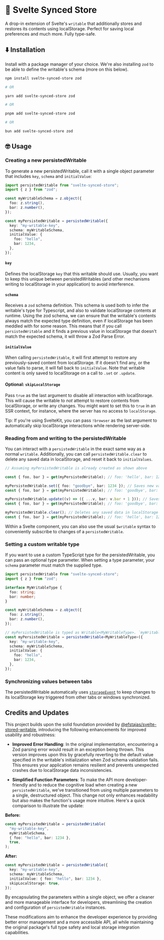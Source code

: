 # 💾 Svelte Synced Store

A drop-in extension of Svelte's `writable` that additionally stores and restores its contents using localStorage. Perfect for saving local preferences and much more. Fully type-safe.

## ⬇️ Installation

Install with a package manager of your choice. We're also installing `zod` to be able to define the writable's schema (more on this below).

```bash
npm install svelte-synced-store zod

# OR

yarn add svelte-synced-store zod

# OR

pnpm add svelte-synced-store zod

# OR

bun add svelte-synced-store zod
```

## 🤓 Usage

### Creating a new persistedWritable

To generate a new persistedWritable, call it with a single object parameter that includes `key`, `schema` and `initialValue`:

```ts
import persistedWritable from "svelte-synced-store";
import { z } from "zod";

const myWritableSchema = z.object({
  foo: z.string(),
  bar: z.number(),
});

const myPersistedWritable = persistedWritable({
  key: "my-writable-key",
  schema: myWritableSchema,
  initialValue: {
    foo: "hello",
    bar: 1234,
  },
});
```

#### `key`

Defines the localStorage `key` that this writable should use. Usually, you want to keep this unique between persistedWritables (and other mechanisms writing to localStorage in your application) to avoid interference.

#### `schema`

Receives a `zod` schema definition. This schema is used both to infer the writable's type for Typescript, and also to validate localStorage contents at runtime. Using the zod schema, we can ensure that the writable's contents always match the expected type definition, even if localStorage has been meddled with for some reason. This means that if you call `persistedWritable` and it finds a previous value in localStorage that doesn't match the expected schema, it will throw a Zod Parse Error.

#### `initialValue`

When calling `persistedWritable`, it will first attempt to restore any previously-saved content from localStorage. If it doesn't find any, or the value fails to parse, it will fall back to `initialValue`. Note that writable content is only saved to localStorage on a call to `.set` or `.update`.

#### Optional: `skipLocalStorage`

Pass `true` as the last argument to disable all interaction with localStorage. This will cause the writable to _not_ attempt to restore contents from localStorage, or write any changes. You might want to set this to `true` in an SSR context, for instance, where the server has no access to `localStorage`.

Tip: If you're using SvelteKit, you can pass `!browser` as the last argument to automatically skip localStorage interactions while rendering server-side.

### Reading from and writing to the persistedWritable

You can interact with a `persistedWritable` in the exact same way as a normal `writable`.
Additionally, you can call `persistedWritable.clear` to delete any saved data in localStorage, and reset it back to `initialValues`.

```ts
// Assuming myPersistedWritable is already created as shown above

const { foo, bar } = get(myPersistedWritable); // foo: 'hello', bar: 1234

myPersistedWritable.set({ foo: "goodbye", bar: 1234 }); // Saves new values to localStorage
const { foo, bar } = get(myPersistedWritable); // foo: 'goodbye', bar: 1234

myPersistedWritable.update((v) => ({ ...v, bar: v.bar + 1 })); // Saves new values to localStorage
const { foo, bar } = get(myPersistedWritable); // foo: 'goodbye', bar: 1235

myPersistedWritable.clear(); // Deletes any saved data in localStorage
const { foo, bar } = get(myPersistedWritable); // foo: 'hello', bar: 1234
```

Within a Svelte component, you can also use the usual `$writable` syntax to conveniently subscribe to changes of a `persistedWritable`.

### Setting a custom writable type

If you want to use a custom TypeScript type for the persistedWritable, you can pass an optional type parameter. When setting a type parameter,
your `schema` parameter must match the supplied type.

```ts
import persistedWritable from "svelte-synced-store";
import { z } from "zod";

interface MyWritableType {
  foo: string;
  bar: number;
}

const myWritableSchema = z.object({
  foo: z.string(),
  bar: z.number(),
});

// myPersistedWritable is typed as Writable<MyWritableType>. `myWritableSchema` must match `MyWritableType`.
const myPersistedWritable = persistedWritable<MyWritableType>({
  key: "my-writable-key",
  schema: myWritableSchema,
  initialValue: {
    foo: "hello",
    bar: 1234,
  },
});
```

### Synchronizing values between tabs

The persistedWritable automatically uses [`storageEvent`](https://developer.mozilla.org/en-US/docs/Web/API/Window/storage_event) to keep changes to its localStorage key triggered from other tabs or windows synchronized.

## Credits and Updates

This project builds upon the solid foundation provided by [@efstajas/svelte-stored-writable](https://github.com/efstajas/svelte-stored-writable), introducing the following enhancements for improved usability and robustness:

- **Improved Error Handling**: In the original implementation, encountering a Zod parsing error would result in an exception being thrown. This version improves upon this by gracefully reverting to the default value specified in the writable's initialization when Zod schema validation fails. This ensures your application remains resilient and prevents unexpected crashes due to localStorage data inconsistencies.

- **Simplified Function Parameters**: To make the API more developer-friendly and to reduce the cognitive load when creating a new `persistedWritable`, we've transitioned from using multiple parameters to a single, destructured object. This change not only enhances readability but also makes the function's usage more intuitive. Here's a quick comparison to illustrate the update:

**Before:**

```ts
const myPersistedWritable = persistedWritable(
  "my-writable-key",
  myWritableSchema,
  { foo: "hello", bar: 1234 },
  true,
);
```

**After:**

```ts
const myPersistedWritable = persistedWritable({
  key: "my-writable-key",
  schema: myWritableSchema,
  initialValue: { foo: "hello", bar: 1234 },
  skipLocalStorage: true,
});
```

By encapsulating the parameters within a single object, we offer a cleaner and more manageable interface for developers, streamlining the creation and configuration of `persistedWritable` instances.

These modifications aim to enhance the developer experience by providing better error management and a more accessible API, all while maintaining the original package's full type safety and local storage integration capabilities.
